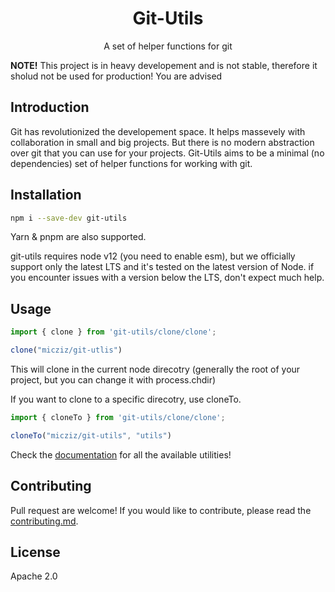 <h1 style="text-align: center;">Git-Utils</h1>

<p style="text-align: center;">A set of helper functions for git</p>

**NOTE!** This project is in heavy developement and is not stable, therefore it sholud not be used for production! You are advised

## Introduction

Git has revolutionized the developement space. It helps massevely with collaboration in small and big projects. But there is no modern abstraction over git that you can use for your projects. Git-Utils aims to be a minimal (no dependencies) set of helper functions for working with git. 

## Installation

```sh
npm i --save-dev git-utils
```

Yarn & pnpm are also supported.

git-utils requires node v12 (you need to enable esm), but we officially support only the latest LTS and it's tested on the latest version of Node. if you encounter issues with a version below the LTS, don't expect much help.

## Usage

```js
import { clone } from 'git-utils/clone/clone';

clone("micziz/git-utlis")
```

This will clone in the current node direcotry (generally the root of your project, but you can change it with process.chdir)

If you want to clone to a specific direcotry, use cloneTo.

```js
import { cloneTo } from 'git-utils/clone/clone';

cloneTo("micziz/git-utils", "utils")
```

Check the [documentation](docs/) for all the available utilities!

## Contributing

Pull request are welcome! If you would like to contribute, please read the [contributing.md](contributing.md). 

## License

Apache 2.0

